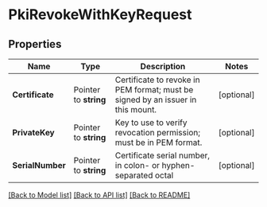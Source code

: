 # PkiRevokeWithKeyRequest


## Properties

Name | Type | Description | Notes
------------ | ------------- | ------------- | -------------
**Certificate** | Pointer to **string** | Certificate to revoke in PEM format; must be signed by an issuer in this mount. | [optional] 
**PrivateKey** | Pointer to **string** | Key to use to verify revocation permission; must be in PEM format. | [optional] 
**SerialNumber** | Pointer to **string** | Certificate serial number, in colon- or hyphen-separated octal | [optional] 





[[Back to Model list]](../README.md#documentation-for-models) [[Back to API list]](../README.md#documentation-for-api-endpoints) [[Back to README]](../README.md)


